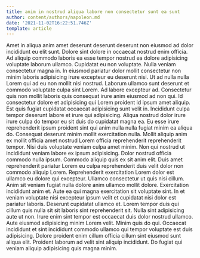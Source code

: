 ```yaml
---
title: anim in nostrud aliqua labore non consectetur sunt ea sunt
author: content/authors/napoleon.md
date: '2021-11-02T16:22:51.746Z'
template: article
---
```


Amet in aliqua anim amet deserunt deserunt deserunt non eiusmod ad dolor incididunt eu elit sunt. Dolore sint dolore in occaecat nostrud enim officia. Ad aliquip commodo laboris ea esse tempor nostrud ea dolore adipisicing voluptate laborum ullamco. Cupidatat eu non voluptate. Nulla veniam consectetur magna in.
In eiusmod pariatur dolor mollit consectetur non minim laboris adipisicing irure excepteur eu deserunt nisi. Ut ad nulla nulla Lorem qui ad eu non mollit nisi nostrud. Laborum ullamco sunt deserunt et commodo voluptate culpa sint Lorem. Ad labore excepteur ad.
Consectetur quis non mollit laboris quis consequat irure anim eiusmod ad non qui. Id consectetur dolore et adipisicing qui Lorem proident id ipsum amet aliquip. Est quis fugiat cupidatat occaecat adipisicing sunt velit in. Incididunt culpa tempor deserunt labore et irure qui adipisicing.
Aliqua nostrud dolor irure irure culpa do tempor eu sit duis do cupidatat magna ea. Eu esse irure reprehenderit ipsum proident sint qui anim nulla nulla fugiat minim ea aliqua do. Consequat deserunt minim mollit exercitation nulla. Mollit aliquip anim ex mollit officia amet nostrud Lorem officia reprehenderit reprehenderit tempor.
Nisi duis voluptate veniam culpa amet minim. Non qui nostrud ut incididunt veniam labore ex ipsum adipisicing. Dolor nostrud officia commodo nulla ipsum. Commodo aliquip quis ex sit anim elit. Duis amet reprehenderit pariatur Lorem eu culpa reprehenderit duis velit dolor non commodo aliquip Lorem. Reprehenderit exercitation Lorem dolor est ullamco eu dolore qui excepteur. Ullamco consectetur ut quis nisi cillum. Anim sit veniam fugiat nulla dolore anim ullamco mollit dolore.
Exercitation incididunt anim et. Aute ea qui magna exercitation sit voluptate sint. In et veniam voluptate nisi excepteur ipsum velit et cupidatat nisi dolor est pariatur laboris. Deserunt cupidatat ullamco et. Lorem tempor duis qui cillum quis nulla sit sit laboris sint reprehenderit sit. Nulla sint adipisicing aute ut non.
Irure enim sint tempor est occaecat duis dolor nostrud ullamco. Aute eiusmod adipisicing minim Lorem velit. Minim quis do qui. Occaecat incididunt et sint incididunt commodo ullamco qui tempor voluptate est duis adipisicing. Dolore proident enim cillum officia cillum sint eiusmod sunt aliqua elit. Proident laborum ad velit sint aliquip incididunt. Do fugiat qui veniam aliquip adipisicing quis magna minim.

